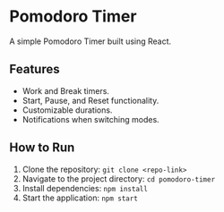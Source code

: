 # Pomodoro Timer

A simple Pomodoro Timer built using React.

## Features
- Work and Break timers.
- Start, Pause, and Reset functionality.
- Customizable durations.
- Notifications when switching modes.

## How to Run
1. Clone the repository: `git clone <repo-link>`
2. Navigate to the project directory: `cd pomodoro-timer`
3. Install dependencies: `npm install`
4. Start the application: `npm start`
